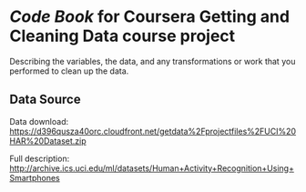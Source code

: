 # *Code Book* for Coursera Getting and Cleaning Data course project
Describing the variables, the data, and any transformations or work that you performed to clean up the data.

## Data Source
Data download: https://d396qusza40orc.cloudfront.net/getdata%2Fprojectfiles%2FUCI%20HAR%20Dataset.zip

Full description: http://archive.ics.uci.edu/ml/datasets/Human+Activity+Recognition+Using+Smartphones
